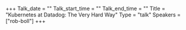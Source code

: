 +++
Talk_date = ""
Talk_start_time = ""
Talk_end_time = ""
Title = "Kubernetes at Datadog: The Very Hard Way"
Type = "talk"
Speakers = ["rob-boll"]
+++


